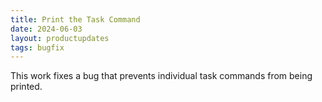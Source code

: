 ```yaml
---
title: Print the Task Command
date: 2024-06-03
layout: productupdates
tags: bugfix 
---
```


This work fixes a bug that prevents individual task commands from being printed.